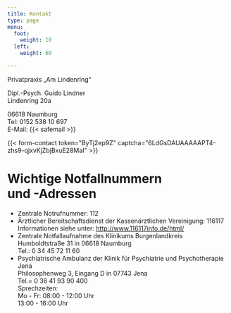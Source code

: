 ```yaml
---
title: Kontakt
type: page
menu:
  foot:
    weight: 10
  left:
    weight: 60

---
```

Privatpraxis „Am Lindenring“

Dipl.-Psych. Guido Lindner\
Lindenring 20a

06618 Naumburg\
Tel: 0152 538 10 697 \
E-Mail: {{< safemail >}}

{{< form-contact token="ByTj2ep9Z" captcha="6LdGsDAUAAAAAPT4-zhs9-qjxvKjZbjBxuE28MaI" >}}

# Wichtige Notfallnummern<br>und -Adressen #

* Zentrale Notrufnummer: 112
* Ärztlicher Bereitschaftsdienst der Kassenärztlichen Vereinigung: 116117\
  Informationen siehe unter: http://www.116117info.de/html/
* Zentrale Notfallaufnahme des Klinikums Burgenlandkreis\
  Humboldtstraße 31 in 06618 Naumburg\
  Tel.: 0 34 45 72 11 60
* Psychiatrische Ambulanz der Klinik für Psychiatrie und Psychotherapie Jena\
  Philosophenweg 3, Eingang D in 07743 Jena\
  Tel.= 0 36 41 93 90 400\
  Sprechzeiten:\
  Mo - Fr: 08:00 - 12:00 Uhr\
  13:00 - 16:00 Uhr